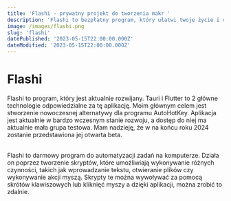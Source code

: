 ```yaml
---
title: 'Flashi - prywatny projekt do tworzenia makr '
description: 'Flashi to bezpłatny program, który ułatwi twoje życie i uczyni pracę na komputerową szybszą i łatwiejszą niż kiedykolwiek wcześniej!'
image: /images/flashi.png
slug: 'flashi'
datePublished: '2023-05-15T22:00:00.000Z'
dateModified: '2023-05-15T22:00:00.000Z'
---
```


# Flashi

Flashi to program, który jest aktualnie rozwijany. Tauri i Flutter to 2 główne technologie odpowiedzialne za tę aplikację. Moim głównym celem jest stworzenie nowoczesnej alternatywy dla programu AutoHotKey. Aplikacja jest aktualnie w bardzo wczesnym stanie rozwoju, a dostęp do niej ma aktualnie mała grupa testowa. Mam nadzieję, że w na końcu roku 2024 zostanie przedstawiona jej otwarta beta.

\
Flashi to darmowy program do automatyzacji zadań na komputerze. Działa on poprzez tworzenie skryptów, które umożliwiają wykonywanie różnych czynności, takich jak wprowadzanie tekstu, otwieranie plików czy wykonywanie akcji myszą. Skrypty te można wywoływać za pomocą skrótów klawiszowych lub kliknięć myszy a dzięki aplikacji, można zrobić to zdalnie.